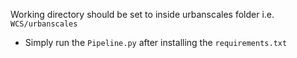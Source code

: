 Working directory should be set to inside urbanscales folder i.e.
`WCS/urbanscales`

- Simply run the `Pipeline.py` after installing the `requirements.txt`
